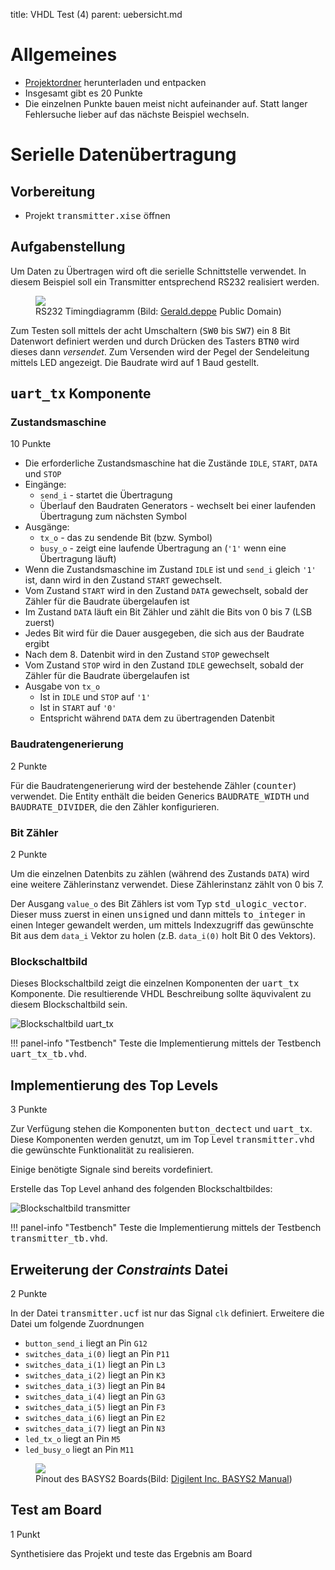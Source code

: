 title: VHDL Test (4)
parent: uebersicht.md

# Allgemeines
* [Projektordner]({filename}vhdl_test_4.compress) herunterladen und entpacken
* Insgesamt gibt es <span class="badge">20 Punkte</span>
* Die einzelnen Punkte bauen meist nicht aufeinander auf. Statt langer Fehlersuche lieber auf das nächste Beispiel wechseln.

# Serielle Datenübertragung
## Vorbereitung
* Projekt <tt>transmitter.xise</tt> öffnen

## Aufgabenstellung
Um Daten zu Übertragen wird oft die serielle Schnittstelle verwendet. In diesem Beispiel soll ein Transmitter entsprechend
RS232 realisiert werden.

<figure><img src="{filename}../../hardwarenahe_programmierung/rs232_timing.png"><figcaption>RS232 Timingdiagramm (Bild: <a href="https://commons.wikimedia.org/wiki/File:RS-232_timing.png">Gerald.deppe</a> Public Domain)</figcaption></figure>

Zum Testen soll mittels der acht Umschaltern (<tt>SW0</tt> bis <tt>SW7</tt>) ein 8 Bit Datenwort definiert werden und
durch Drücken des Tasters <tt>BTN0</tt> wird dieses dann *versendet*. Zum Versenden wird der Pegel der Sendeleitung
mittels LED angezeigt. Die Baudrate wird auf 1 Baud gestellt.

## <tt>uart_tx</tt> Komponente

### Zustandsmaschine
<span class="badge">10 Punkte</span>

* Die erforderliche Zustandsmaschine hat die Zustände `IDLE`, `START`, `DATA` und `STOP`
* Eingänge:
    * `send_i` - startet die Übertragung
    * Überlauf den Baudraten Generators - wechselt bei einer laufenden Übertragung zum nächsten Symbol
* Ausgänge:
    * `tx_o` - das zu sendende Bit (bzw. Symbol)
    * `busy_o` - zeigt eine laufende Übertragung an (`'1'` wenn eine Übertragung läuft)
* Wenn die Zustandsmaschine im Zustand `IDLE` ist und `send_i` gleich `'1'` ist, dann wird in den Zustand `START` gewechselt.
* Vom Zustand `START` wird in den Zustand `DATA` gewechselt, sobald der Zähler für die Baudrate übergelaufen ist
* Im Zustand `DATA` läuft ein Bit Zähler und zählt die Bits von 0 bis 7 (LSB zuerst)
* Jedes Bit wird für die Dauer ausgegeben, die sich aus der Baudrate ergibt
* Nach dem 8. Datenbit wird in den Zustand `STOP` gewechselt
* Vom Zustand `STOP` wird in den Zustand `IDLE` gewechselt, sobald der Zähler für die Baudrate übergelaufen ist
* Ausgabe von `tx_o`
    * Ist in `IDLE` und `STOP` auf `'1'`
    * Ist in `START` auf `'0'`
    * Entspricht während `DATA` dem zu übertragenden Datenbit

### Baudratengenerierung
<span class="badge">2 Punkte</span>

Für die Baudratengenerierung wird der bestehende Zähler (<tt>counter</tt>) verwendet. Die Entity enthält die beiden
Generics <tt>BAUDRATE_WIDTH</tt> und <tt>BAUDRATE_DIVIDER</tt>, die den Zähler konfigurieren.

### Bit Zähler
<span class="badge">2 Punkte</span>

Um die einzelnen Datenbits zu zählen (während des Zustands `DATA`) wird eine weitere Zählerinstanz verwendet. Diese
Zählerinstanz zählt von 0 bis 7.

Der Ausgang `value_o` des Bit Zählers ist vom Typ <tt>std_ulogic_vector</tt>. Dieser muss zuerst in einen <tt>unsigned</tt>
und dann mittels <tt>to_integer</tt> in einen Integer gewandelt werden, um mittels Indexzugriff das gewünschte Bit aus
dem `data_i` Vektor zu holen (z.B. `data_i(0)` holt Bit 0 des Vektors).

### Blockschaltbild
Dieses Blockschaltbild zeigt die einzelnen Komponenten der <tt>uart_tx</tt> Komponente. Die resultierende VHDL
Beschreibung sollte äquvivalent zu diesem Blockschaltbild sein.

![Blockschaltbild uart_tx]({filename}test4_uart_tx.jpg)

!!! panel-info "Testbench"
    Teste die Implementierung mittels der Testbench <tt>uart_tx_tb.vhd</tt>.

## Implementierung des Top Levels
<span class="badge">3 Punkte</span>

Zur Verfügung stehen die Komponenten <tt>button_dectect</tt> und <tt>uart_tx</tt>. Diese
Komponenten werden genutzt, um im Top Level <tt>transmitter.vhd</tt> die gewünschte Funktionalität zu realisieren.

Einige benötigte Signale sind bereits vordefiniert.

Erstelle das Top Level anhand des folgenden Blockschaltbildes:

![Blockschaltbild transmitter]({filename}test4_transmitter.jpg)

!!! panel-info "Testbench"
    Teste die Implementierung mittels der Testbench <tt>transmitter_tb.vhd</tt>.

## Erweiterung der *Constraints* Datei
<span class="badge">2 Punkte</span>

In der Datei <tt>transmitter.ucf</tt> ist nur das Signal `clk` definiert. Erweitere die Datei um folgende Zuordnungen

* `button_send_i` liegt an Pin `G12`
* `switches_data_i(0)` liegt an Pin `P11`
* `switches_data_i(1)` liegt an Pin `L3`
* `switches_data_i(2)` liegt an Pin `K3`
* `switches_data_i(3)` liegt an Pin `B4`
* `switches_data_i(4)` liegt an Pin `G3`
* `switches_data_i(5)` liegt an Pin `F3`
* `switches_data_i(6)` liegt an Pin `E2`
* `switches_data_i(7)` liegt an Pin `N3`
* `led_tx_o` liegt an Pin `M5`
* `led_busy_o` liegt an Pin `M11`

<figure><img src="{filename}../basys2_pinout.svg"><figcaption>Pinout des BASYS2 Boards(Bild: <a href="http://www.digilentinc.com/Products/Detail.cfm?NavPath=2,400,790&Prod=BASYS2">Digilent Inc. BASYS2 Manual</a>)</figcaption></figure>

## Test am Board
<span class="badge">1 Punkt</span>

Synthetisiere das Projekt und teste das Ergebnis am Board
